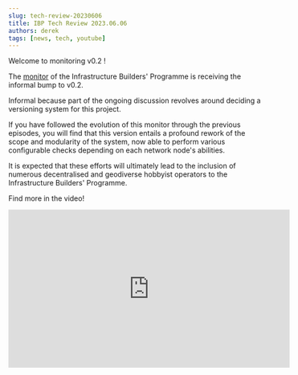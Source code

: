 ```yaml
---
slug: tech-review-20230606
title: IBP Tech Review 2023.06.06
authors: derek
tags: [news, tech, youtube]
---
```


Welcome to monitoring v0.2 !

<!-- truncate -->

The [monitor](https://github.com/ibp-network/ibp-monitor) of the Infrastructure Builders' Programme is receiving the informal bump to v0.2.

Informal because part of the ongoing discussion revolves around deciding a versioning system for this project.

If you have followed the evolution of this monitor through the previous episodes, you will find that this version entails a profound rework of the scope and modularity of the system, now able to perform various configurable checks depending on each network node's abilities.

It is expected that these efforts will ultimately lead to the inclusion of numerous decentralised and geodiverse hobbyist operators to the Infrastructure Builders' Programme.

Find more in the video!

<iframe width="560" height="315" src="https://www.youtube.com/embed/6VJnIh1ELx8" title="YouTube video player" frameborder="0" allow="accelerometer; autoplay; clipboard-write; encrypted-media; gyroscope; picture-in-picture; web-share" allowfullscreen></iframe>
